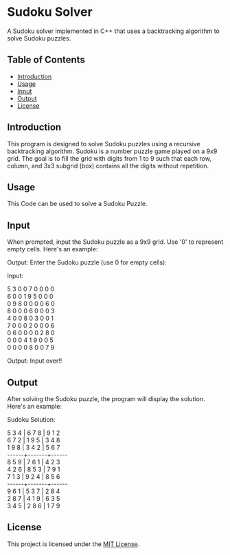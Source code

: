 # Sudoku Solver

A Sudoku solver implemented in C++ that uses a backtracking algorithm to solve Sudoku puzzles.

## Table of Contents

- [Introduction](#introduction)
- [Usage](#usage)
- [Input](#input)
- [Output](#output)
- [License](#license)

## Introduction

This program is designed to solve Sudoku puzzles using a recursive backtracking algorithm. Sudoku is a number puzzle game played on a 9x9 grid. The goal is to fill the grid with digits from 1 to 9 such that each row, column, and 3x3 subgrid (box) contains all the digits without repetition.

## Usage

This Code can be used to solve a Sudoku Puzzle.


## Input

When prompted, input the Sudoku puzzle as a 9x9 grid. Use '0' to represent empty cells. Here's an example:

Output: Enter the Sudoku puzzle (use 0 for empty cells):

Input:

5 3 0 0 7 0 0 0 0 \
6 0 0 1 9 5 0 0 0 \
0 9 8 0 0 0 0 6 0 \
8 0 0 0 6 0 0 0 3 \
4 0 0 8 0 3 0 0 1 \
7 0 0 0 2 0 0 0 6 \
0 6 0 0 0 0 2 8 0 \
0 0 0 4 1 9 0 0 5 \
0 0 0 0 8 0 0 7 9 

Output: Input over!!

## Output

After solving the Sudoku puzzle, the program will display the solution. Here's an example:



Sudoku Solution: 

5 3 4 | 6 7 8 | 9 1 2 \
6 7 2 | 1 9 5 | 3 4 8 \
1 9 8 | 3 4 2 | 5 6 7 \
------+-------+------ \
8 5 9 | 7 6 1 | 4 2 3 \
4 2 6 | 8 5 3 | 7 9 1 \
7 1 3 | 9 2 4 | 8 5 6 \
------+-------+------ \
9 6 1 | 5 3 7 | 2 8 4 \
2 8 7 | 4 1 9 | 6 3 5 \
3 4 5 | 2 8 6 | 1 7 9 

## License

This project is licensed under the [MIT License](LICENSE).

